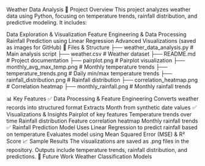 Weather Data Analysis
📌 Project Overview
This project analyzes weather data using Python, focusing on temperature trends, rainfall distribution, and predictive modeling. It includes:

Data Exploration & Visualization
Feature Engineering & Data Processing
Rainfall Prediction using Linear Regression
Advanced Visualizations (saved as images for GitHub)
📂 Files & Structure
├── weather_data_analysis.py # Main analysis script ├── weather.csv # Weather dataset ├── README.md # Project documentation ├── pairplot.png # Pairplot visualization ├── monthly_avg_max_temp.png # Monthly temperature trends ├── temperature_trends.png # Daily min/max temperature trends ├── rainfall_distribution.png # Rainfall distribution ├── correlation_heatmap.png # Correlation heatmap ├── monthly_rainfall.png # Monthly rainfall trends

📊 Key Features
✅ Data Processing & Feature Engineering
Converts weather records into structured format
Extracts Month from synthetic date values
✅ Visualizations & Insights
Pairplot of key features
Temperature trends over time
Rainfall distribution
Feature correlation heatmap
Monthly rainfall trends
✅ Rainfall Prediction Model
Uses Linear Regression to predict rainfall based on temperature
Evaluates model using Mean Squared Error (MSE) & R² Score
📈 Sample Results
The visualizations are saved as .png files in the repository.
Outputs include temperature trends, rainfall distribution, and predictions.
🔮 Future Work
Weather Classification Models
